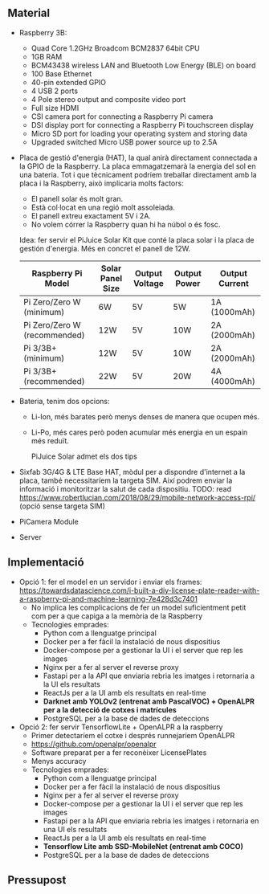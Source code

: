 ## Material

- Raspberry 3B:

  - Quad Core 1.2GHz Broadcom BCM2837 64bit CPU
  - 1GB RAM
  - BCM43438 wireless LAN and Bluetooth Low Energy (BLE) on board
  - 100 Base Ethernet
  - 40-pin extended GPIO
  - 4 USB 2 ports
  - 4 Pole stereo output and composite video port
  - Full size HDMI
  - CSI camera port for connecting a Raspberry Pi camera
  - DSI display port for connecting a Raspberry Pi touchscreen display
  - Micro SD port for loading your operating system and storing data
  - Upgraded switched Micro USB power source up to 2.5A

- Placa de gestió d'energia (HAT), la qual anirà directament connectada a la GPIO de la Raspberry. La placa emmagatzemarà la energia del sol en una bateria. Tot i que tècnicament podríem treballar directament amb la placa i la Raspberry, això implicaria molts factors:

  - El panell solar és molt gran.
  - Està col·locat en una regió molt assoleiada.
  - El panell extreu exactament 5V i 2A.
  - No volem córrer la Raspberry quan hi ha núbol o és fosc.

  Idea: fer servir el PiJuice Solar Kit que conté la placa solar i la placa de gestión d'energia.  Més en concret el panell de 12W.

  | Raspberry Pi Model           | Solar Panel Size | Output Voltage | Output Power | Output Current |
  | ---------------------------- | ---------------- | -------------- | ------------ | -------------- |
  | Pi Zero/Zero W (minimum)     | 6W               | 5V             | 5W           | 1A (1000mAh)   |
  | Pi Zero/Zero W (recommended) | 12W              | 5V             | 10W          | 2A (2000mAh)   |
  | Pi 3/3B+ (minimum)           | 12W              | 5V             | 10W          | 2A (2000mAh)   |
  | Pi 3/3B+ (recommended)       | 22W              | 5V             | 20W          | 4A (4000mAh)   |

- Bateria, tenim dos opcions:

  - Li-Ion, més barates però menys denses de manera que ocupen més. 

  - Li-Po, més cares però poden acumular més energia en un espain més reduït.

    PiJuice Solar admet els dos tips

- Sixfab 3G/4G & LTE Base HAT, mòdul per a dispondre d'internet a la placa, també necessitaríem la targeta SIM. Així podrem enviar la informació i monitoritzar la salut de cada dispositiu. TODO: read https://www.robertlucian.com/2018/08/29/mobile-network-access-rpi/ (opció sense targeta SIM)

- PiCamera Module

- Server

  

## Implementació

- Opció 1: fer el model en un servidor i enviar els frames: https://towardsdatascience.com/i-built-a-diy-license-plate-reader-with-a-raspberry-pi-and-machine-learning-7e428d3c7401
  - No implica les complicacions de fer un model suficientment petit com per a que capiga a la memòria de la Raspberry
  - Tecnologies emprades:
    - Python com a llenguatge principal
    - Docker per a fer fàcil la instalació de nous dispositius
    - Docker-compose per a gestionar la UI i el server que rep les images
    - Nginx per a fer al server el reverse proxy
    - Fastapi per a la API que enviaria rebria les imatges i retornaria a la UI els resultats
    - ReactJs per a la UI amb els resultats en real-time
    - **Darknet amb YOLOv2 (entrenat amb PascalVOC) + OpenALPR per a la detecció de cotxes i matrícules**
    - PostgreSQL per a la base de dades de deteccions
- Opció 2: fer servir TensorflowLite + OpenALPR a la raspberry
  - Primer detectaríem el cotxe i després runnejaríem OpenALPR
  - https://github.com/openalpr/openalpr
  - Software preparat per a fer reconèixer LicensePlates
  - Menys accuracy
  - Tecnologies emprades:
    - Python com a llenguatge principal
    - Docker per a fer fàcil la instalació de nous dispositius
    - Nginx per a fer al server el reverse proxy
    - Docker-compose per a gestionar la UI i el server que rep les images
    - Fastapi per a la API que enviaria rebria les imatges i retornaria en una UI els resultats
    - ReactJs per a la UI amb els resultats en real-time
    - **Tensorflow Lite amb SSD-MobileNet (entrenat amb COCO)**
    - PostgreSQL per a la base de dades de deteccions

## Pressupost

